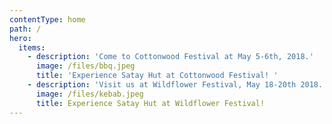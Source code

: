 ```yaml
---
contentType: home
path: /
hero:
  items:
    - description: 'Come to Cottonwood Festival at May 5-6th, 2018.'
      image: /files/bbq.jpeg
      title: 'Experience Satay Hut at Cottonwood Festival! '
    - description: 'Visit us at Wildflower Festival, May 18-20th 2018.'
      image: /files/kebab.jpeg
      title: Experience Satay Hut at Wildflower Festival!
---
```


